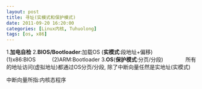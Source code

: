 ```yaml
---
layout: post
title: 寻址(实模式和保护模式)
date: 2011-09-20 16:20:00
categories: [Linux内核, Tuhuolong]
tags: [os, x86]
---
```

1.**加电自检**
2.**BIOS/Bootloader**:加载OS (**实模式**:段地址+偏移)
          (1)x86:BIOS
          (2)ARM:Bootloader
3.**OS**(**保护模式**:分页/分段)
              所有的地址访问(虚拟地址)都通过OS分页/分段, 除了中断向量任然是实地址(实模式)



中断向量所指:内核态程序
